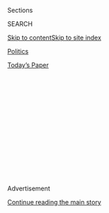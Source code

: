 <div id="app">

<div>

<div>

<div>

<div class="NYTAppHideMasthead css-1q2w90k e1suatyy0">

<div class="section css-ui9rw0 e1suatyy2">

<div class="css-eph4ug er09x8g0">

<div class="css-6n7j50">

</div>

<span class="css-1dv1kvn">Sections</span>

<div class="css-10488qs">

<span class="css-1dv1kvn">SEARCH</span>

</div>

[Skip to content](#site-content)[Skip to site
index](#site-index)

</div>

<div id="masthead-section-label" class="css-1wr3we4 eaxe0e00">

[Politics](https://www.nytimes.com/section/politics)

</div>

<div class="css-10698na e1huz5gh0">

</div>

</div>

<div id="masthead-bar-one" class="section hasLinks css-15hmgas e1csuq9d3">

<div class="css-uqyvli e1csuq9d0">

</div>

<div class="css-1uqjmks e1csuq9d1">

</div>

<div class="css-9e9ivx">

[](https://myaccount.nytimes.com/auth/login?response_type=cookie&client_id=vi)

</div>

<div class="css-1bvtpon e1csuq9d2">

[Today’s
Paper](https://www.nytimes.com/section/todayspaper)

</div>

</div>

</div>

</div>

<div data-aria-hidden="false">

<div id="site-content" data-role="main">

<div>

<div class="css-1aor85t" style="opacity:0.000000001;z-index:-1;visibility:hidden">

<div class="css-1hqnpie">

<div class="css-epjblv">

<span class="css-17xtcya">[Politics](/section/politics)</span><span class="css-x15j1o">|</span><span class="css-fwqvlz">F.B.I.’s
Email Disclosure Broke a Pattern Followed Even This
Summer</span>

</div>

<div class="css-k008qs">

<div class="css-1iwv8en">

<span class="css-18z7m18"></span>

<div>

</div>

</div>

<span class="css-1n6z4y">https://nyti.ms/2e0mnW2</span>

<div class="css-1705lsu">

<div class="css-4xjgmj">

<div class="css-4skfbu" data-role="toolbar" data-aria-label="Social Media Share buttons, Save button, and Comments Panel with current comment count" data-testid="share-tools">

  - 
  - 
  - 
  - 
    
    <div class="css-6n7j50">
    
    </div>

  - 
  - 

</div>

</div>

</div>

</div>

</div>

</div>

<div class="css-13pd83m">

</div>

<div id="top-wrapper" class="css-1sy8kpn">

<div id="top-slug" class="css-l9onyx">

Advertisement

</div>

[Continue reading the main
story](#after-top)

<div class="ad top-wrapper" style="text-align:center;height:100%;display:block;min-height:250px">

<div id="top" class="place-ad" data-position="top" data-size-key="top">

</div>

</div>

<div id="after-top">

</div>

</div>

<div id="sponsor-wrapper" class="css-1hyfx7x">

<div id="sponsor-slug" class="css-19vbshk">

Supported by

</div>

[Continue reading the main
story](#after-sponsor)

<div id="sponsor" class="ad sponsor-wrapper" style="text-align:center;height:100%;display:block">

</div>

<div id="after-sponsor">

</div>

</div>

<div class="css-1vkm6nb ehdk2mb0">

# F.B.I.’s Email Disclosure Broke a Pattern Followed Even This Summer

</div>

<div class="css-79elbk" data-testid="photoviewer-wrapper">

<div class="css-z3e15g" data-testid="photoviewer-wrapper-hidden">

</div>

<div class="css-1a48zt4 ehw59r15" data-testid="photoviewer-children">

![<span class="css-16f3y1r e13ogyst0" data-aria-hidden="true">James B.
Comey, the director of the F.B.I. Politically charged cases that the
agency would normally keep secret have been thrust into public
discussion during the presidential
campaign.</span><span class="css-cnj6d5 e1z0qqy90" itemprop="copyrightHolder"><span class="css-1ly73wi e1tej78p0">Credit...</span><span><span>Drew
Angerer for The New York
Times</span></span></span>](https://static01.nyt.com/images/2016/11/02/us/02fbi-1/29fbi-articleLarge.jpg?quality=75&auto=webp&disable=upscale)

</div>

</div>

<div class="css-xt80pu e12qa4dv0">

<div class="css-18e8msd">

<div class="css-vp77d3 epjyd6m0">

<div class="css-1baulvz">

By [<span class="css-1baulvz" itemprop="name">Matt
Apuzzo</span>](http://www.nytimes.com/by/matt-apuzzo),
[<span class="css-1baulvz" itemprop="name">Michael S.
Schmidt</span>](http://www.nytimes.com/by/michael-s-schmidt),
[<span class="css-1baulvz" itemprop="name">Adam
Goldman</span>](https://www.nytimes.com/by/adam-goldman) and
[<span class="css-1baulvz last-byline" itemprop="name">William K.
Rashbaum</span>](http://www.nytimes.com/by/william-k-rashbaum)

</div>

</div>

  - Nov. 1,
    2016

  - 
    
    <div class="css-4xjgmj">
    
    <div class="css-d8bdto" data-role="toolbar" data-aria-label="Social Media Share buttons, Save button, and Comments Panel with current comment count" data-testid="share-tools">
    
      - 
      - 
      - 
      - 
        
        <div class="css-6n7j50">
        
        </div>
    
      - 
      - 
    
    </div>
    
    </div>

</div>

</div>

<div class="section meteredContent css-1r7ky0e" name="articleBody" itemprop="articleBody">

<div class="css-1fanzo5 StoryBodyCompanionColumn">

<div class="css-53u6y8">

WASHINGTON — The F.B.I. and Justice Department faced a hard decision in
two investigations this past summer that had the potential to rock the
presidential election. The first case involved Donald J. Trump’s
campaign chairman, Paul Manafort, and secretive business dealings in
Ukraine. The second focused on Hillary Clinton’s relationships with
donors to her family foundation.

At the urging of the Justice Department, the F.B.I. agreed not to issue
subpoenas or take other steps that would make the cases public so close
to the election, according to federal law enforcement officials.

Against this backdrop, the decision of the F.B.I. director, James B.
Comey, to send a letter to Congress last week about [a renewed
inquiry](http://www.nytimes.com/2016/10/29/us/politics/fbi-hillary-clinton-email.html "Times article.")
concerning Mrs. Clinton’s emails is not just [a departure from
longstanding
policy](http://www.nytimes.com/2016/10/30/us/politics/comey-clinton-email-justice.html "Times article.");
it has plunged the F.B.I. and the Justice Department directly into the
election, precisely what Justice officials were trying to avoid.

Mr. Comey’s letter, which he sent over the objections of the Justice
Department, stirred outrage across party lines. It unleashed a torrent
of news that laid bare the government’s [internal
deliberations](http://www.wsj.com/articles/laptop-may-include-thousands-of-emails-linked-to-hillary-clintons-private-server-1477854957 "Wall Street Journal article.")
and exposed the infighting and occasional mistrust between rank-and-file
F.B.I. agents and senior department officials.

</div>

</div>

<div class="css-1fanzo5 StoryBodyCompanionColumn">

<div class="css-53u6y8">

Since Mr. Comey’s revelation, the F.B.I. has [hurried to
analyze](http://www.nytimes.com/2016/11/01/us/politics/hillary-clinton-huma-abedin-emails-fbi.html "Times article.")
a cache of emails belonging to one of Mrs. Clinton’s aides, Huma Abedin.
It is increasingly unlikely that the review will be complete by Election
Day, F.B.I. officials said, although they said there was a chance they
could offer updates before Nov.
8.

</div>

</div>

<div class="css-1sngw6j">

[](https://www.nytimes.com/interactive/2016/11/02/us/elections/James-Comey-options-classified-information-Hillary-Clinton-elections.html)

<div class="css-1eoytci">

![](https://static01.nyt.com/images/2016/11/02/us/elections/James-Comey-options-classified-information-Hillary-Clinton-elections-1478129558108/James-Comey-options-classified-information-Hillary-Clinton-elections-1478129558108-largeHorizontalJumbo.png)

</div>

<div class="css-1rha1bf">

## These Are the Bad (and Worse) Options James Comey Faced

When federal officials concluded their investigation into Hillary
Clinton’s use of a private email server as secretary of state, the
F.B.I. director, James B. Comey, had a decision to make on how to
announce that news. The choices he made in July set the F.B.I. on the
path toward the predicament it faces today.

</div>

</div>

<div class="css-1fanzo5 StoryBodyCompanionColumn">

<div class="css-53u6y8">

The mood at the F.B.I. is dark, and nobody is willing to predict what
the coming days will bring, particularly if agents and analysts do not
complete their review of Ms. Abedin’s emails by Election Day. Officials
said it would take something extraordinary to change the conclusion that
nobody should be charged. But the absence of information has allowed
festering speculation that the emails must be significant.

Daniel C. Richman, an adviser to Mr. Comey and a Columbia University law
professor, argued that despite the backlash, Mr. Comey’s decision to
inform Congress preserved the F.B.I.’s independence, which will
ultimately benefit the next president.

“Those arguing that the director should have remained silent until the
new emails could be reviewed — even if that process lasted, or was
delayed, until after the election — give too little thought to the
governing that needs to happen after November,” Mr. Richman said. “If
the F.B.I. director doesn’t have the credibility to keep Congress from
interfering in the bureau’s work and to assure Congress that a matter
has been or is being looked into, the new administration will pay a high
price.”

</div>

</div>

<div class="css-1fanzo5 StoryBodyCompanionColumn">

<div class="css-53u6y8">

Former senior law enforcement officials in both parties, though, say Mr.
Comey’s decision to break with Justice Department guidelines caused
these problems. Had he handled the case the way the F.B.I. handled its
investigations into the Clinton Foundation and Mr. Manafort over the
summer, the argument goes, he would have endured criticism from
Republicans in the future but would have preserved a larger principle
that has guided cases involving both parties.

In the Ukraine case, agents in Washington are investigating the
relationship between foreigners and Mr. Manafort, who was Mr. Trump’s
campaign chairman from June until August. For a decade beginning in
2005, Mr. Manafort advised Ukrainian politicians, including Viktor F.
Yanukovych, who served as president from 2010 to 2014, when he [fled the
country](http://www.nytimes.com/2014/02/23/world/europe/with-presidents-departure-ukraine-looks-toward-a-murky-future.html "Times article.")
amid protests.

</div>

</div>

<div class="css-79elbk" data-testid="photoviewer-wrapper">

<div class="css-z3e15g" data-testid="photoviewer-wrapper-hidden">

</div>

<div class="css-1a48zt4 ehw59r15" data-testid="photoviewer-children">

![<span class="css-16f3y1r e13ogyst0" data-aria-hidden="true">Hillary
Clinton in Lakeland, Fla., on Tuesday. The F.B.I. decided not to issue
subpoenas in August in an investigation involving the Clinton
Foundation.</span><span class="css-cnj6d5 e1z0qqy90" itemprop="copyrightHolder"><span class="css-1ly73wi e1tej78p0">Credit...</span><span>Doug
Mills/The New York
Times</span></span>](https://static01.nyt.com/images/2016/11/02/us/02fbi-web3/02fbi-web3-articleLarge.jpg?quality=75&auto=webp&disable=upscale)

</div>

</div>

<div class="css-1fanzo5 StoryBodyCompanionColumn">

<div class="css-53u6y8">

The cases involving Mr. Manafort and Mrs. Clinton were described by
federal law enforcement officials who spoke on the condition of
anonymity because they were not authorized to discuss open
investigations.

In an email, Mr. Manafort denied the existence of an F.B.I.
investigation into his business dealings and said that reports of one
were “an outrageous smear being driven by” Democrats who are trying to
distract attention from Ms. Abedin’s emails. “There is nothing of my
business activities to investigate,” he said.

In August, [The New York Times
reported](http://www.nytimes.com/2016/08/15/us/politics/paul-manafort-ukraine-donald-trump.html "Times article.")
that anti-corruption investigators in Ukraine had found handwritten
ledgers showing $12.7 million in undisclosed payments to Mr. Manafort.
The investigators, from Ukraine’s newly formed National Anti-Corruption
Bureau, assert that the payments were part of an illegal off-the-books
system whose beneficiaries also included elected officials.

The Times reported that other prosecutors in Ukraine were examining a
group of offshore shell companies that members of Mr. Yanukovych’s inner
circle had used to fund lavish lifestyles, including a presidential
residence with a private zoo, golf course and tennis court. Those
prosecutors are looking at many transactions that involved Mr. Manafort,
including an $18 million deal that sold Ukrainian cable television
assets to a partnership put together by Mr. Manafort and a Russian
oligarch, Oleg Deripaska, a close ally of President Vladimir V. Putin of
Russia.

</div>

</div>

<div class="css-1fanzo5 StoryBodyCompanionColumn">

<div class="css-53u6y8">

Four days after The Times published the story about Mr. Manafort’s
business dealings, [he
resigned](http://www.nytimes.com/2016/08/20/us/politics/paul-manafort-resigns-donald-trump.html "Times article.")
as Mr. Trump’s campaign chairman. The F.B.I.’s criminal investigation
continues, though agents have followed the Justice Department’s guidance
and have not taken overt steps in the
case.

</div>

</div>

<div class="css-79elbk" data-testid="photoviewer-wrapper">

<div class="css-z3e15g" data-testid="photoviewer-wrapper-hidden">

</div>

<div class="css-1a48zt4 ehw59r15" data-testid="photoviewer-children">

<div class="css-1xdhyk6 erfvjey0">

<span class="css-1ly73wi e1tej78p0">Image</span>

<div class="css-zjzyr8">

<div data-testid="lazyimage-container" style="height:257.77777777777777px">

</div>

</div>

</div>

<span class="css-16f3y1r e13ogyst0" data-aria-hidden="true">Paul
Manafort, then Donald J. Trump’s campaign chairman, in July. The F.B.I.
investigated whether he was involved in secretive business dealings in
Ukraine.</span><span class="css-cnj6d5 e1z0qqy90" itemprop="copyrightHolder"><span class="css-1ly73wi e1tej78p0">Credit...</span><span>Sam
Hodgson for The New York Times</span></span>

</div>

</div>

<div class="css-1fanzo5 StoryBodyCompanionColumn">

<div class="css-53u6y8">

In August, around the same time the decision was made to keep the
Manafort investigation at a low simmer, the F.B.I. grappled with whether
to issue subpoenas in the Clinton Foundation case, which, like the
Manafort matter, was in its preliminary stages. The investigation, based
in New York, had not developed much evidence and was based mostly on
information that had surfaced in news stories and the book “Clinton
Cash,” according to several law enforcement officials briefed on the
case.

The book asserted that foreign entities gave money to former President
Bill Clinton and the Clinton Foundation, and in return received favors
from the State Department when Mrs. Clinton was secretary of state. Mrs.
Clinton has adamantly denied those claims.

In meetings, the Justice Department and senior F.B.I. officials agreed
that making the Clinton Foundation investigation public could influence
the presidential race and suggest they were favoring Mr. Trump. But
waiting, they acknowledged, could open them up to criticism from
Republicans, who were demanding an investigation.

They agreed to keep the case open but wait until after the election to
determine their next steps. The move infuriated some agents, who thought
that the F.B.I.’s leaders were reining them in because of politics.

Mr. Comey’s allies say he could not have simply followed this script
last week when he learned that agents had discovered new emails on a
laptop belonging to [Ms. Abedin’s estranged
husband](http://www.nytimes.com/2016/10/31/us/politics/anthony-weiner-democratic-reaction.html "Times article."),
Anthony D. Weiner. News of the search would surely leak, he concluded,
and it would appear that he had withheld the information from Congress.
He also thought that he alone was a trusted voice on the Clinton case
because of Attorney General Loretta E. Lynch’s [highly criticized
meeting](http://www.nytimes.com/2016/07/01/us/politics/meeting-between-bill-clinton-and-loretta-lynch-provokes-political-furor.html "Times article.")
with Mr. Clinton in the original investigation’s final days, officials
said.

But F.B.I. agents, many of whom are strongly supportive of Mr. Comey and
his approachable leadership style, have struggled to defend his
decision. They acknowledge that he was in a bind, but say the backlash
against the F.B.I. is unlike any in recent history.

</div>

</div>

</div>

<div>

</div>

<div>

</div>

<div>

</div>

<div>

<div id="bottom-wrapper" class="css-1ede5it">

<div id="bottom-slug" class="css-l9onyx">

Advertisement

</div>

[Continue reading the main
story](#after-bottom)

<div id="bottom" class="ad bottom-wrapper" style="text-align:center;height:100%;display:block;min-height:90px">

</div>

<div id="after-bottom">

</div>

</div>

</div>

</div>

</div>

## Site Index

<div>

</div>

## Site Information Navigation

  - [© <span>2020</span> <span>The New York Times
    Company</span>](https://help.nytimes.com/hc/en-us/articles/115014792127-Copyright-notice)

<!-- end list -->

  - [NYTCo](https://www.nytco.com/)
  - [Contact
    Us](https://help.nytimes.com/hc/en-us/articles/115015385887-Contact-Us)
  - [Work with us](https://www.nytco.com/careers/)
  - [Advertise](https://nytmediakit.com/)
  - [T Brand Studio](http://www.tbrandstudio.com/)
  - [Your Ad
    Choices](https://www.nytimes.com/privacy/cookie-policy#how-do-i-manage-trackers)
  - [Privacy](https://www.nytimes.com/privacy)
  - [Terms of
    Service](https://help.nytimes.com/hc/en-us/articles/115014893428-Terms-of-service)
  - [Terms of
    Sale](https://help.nytimes.com/hc/en-us/articles/115014893968-Terms-of-sale)
  - [Site
    Map](https://spiderbites.nytimes.com)
  - [Help](https://help.nytimes.com/hc/en-us)
  - [Subscriptions](https://www.nytimes.com/subscription?campaignId=37WXW)

</div>

</div>

</div>

</div>
